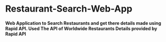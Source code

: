 # Restaurant-Search-Web-App
#### Web Application to Search Restaurants and get there details made using Rapid API. Used The API of Worldwide Restaurants Details provided by Rapid API
